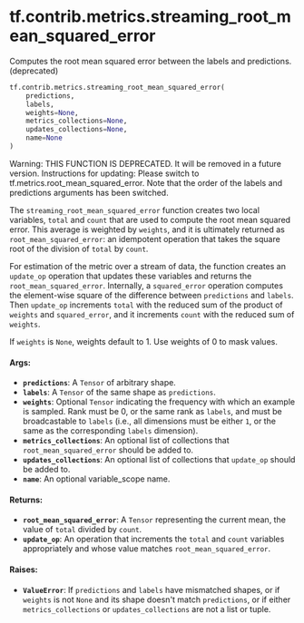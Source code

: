 <div itemscope itemtype="http://developers.google.com/ReferenceObject">
<meta itemprop="name" content="tf.contrib.metrics.streaming_root_mean_squared_error" />
<meta itemprop="path" content="Stable" />
</div>

# tf.contrib.metrics.streaming_root_mean_squared_error

Computes the root mean squared error between the labels and predictions. (deprecated)

``` python
tf.contrib.metrics.streaming_root_mean_squared_error(
    predictions,
    labels,
    weights=None,
    metrics_collections=None,
    updates_collections=None,
    name=None
)
```

<!-- Placeholder for "Used in" -->

Warning: THIS FUNCTION IS DEPRECATED. It will be removed in a future version.
Instructions for updating:
Please switch to tf.metrics.root_mean_squared_error. Note that the order of the labels and predictions arguments has been switched.

The `streaming_root_mean_squared_error` function creates two local variables,
`total` and `count` that are used to compute the root mean squared error.
This average is weighted by `weights`, and it is ultimately returned as
`root_mean_squared_error`: an idempotent operation that takes the square root
of the division of `total` by `count`.

For estimation of the metric over a stream of data, the function creates an
`update_op` operation that updates these variables and returns the
`root_mean_squared_error`. Internally, a `squared_error` operation computes
the element-wise square of the difference between `predictions` and `labels`.
Then `update_op` increments `total` with the reduced sum of the product of
`weights` and `squared_error`, and it increments `count` with the reduced sum
of `weights`.

If `weights` is `None`, weights default to 1. Use weights of 0 to mask values.

#### Args:


* <b>`predictions`</b>: A `Tensor` of arbitrary shape.
* <b>`labels`</b>: A `Tensor` of the same shape as `predictions`.
* <b>`weights`</b>: Optional `Tensor` indicating the frequency with which an example is
  sampled. Rank must be 0, or the same rank as `labels`, and must be
  broadcastable to `labels` (i.e., all dimensions must be either `1`, or the
  same as the corresponding `labels` dimension).
* <b>`metrics_collections`</b>: An optional list of collections that
  `root_mean_squared_error` should be added to.
* <b>`updates_collections`</b>: An optional list of collections that `update_op` should
  be added to.
* <b>`name`</b>: An optional variable_scope name.


#### Returns:


* <b>`root_mean_squared_error`</b>: A `Tensor` representing the current mean, the value
  of `total` divided by `count`.
* <b>`update_op`</b>: An operation that increments the `total` and `count` variables
  appropriately and whose value matches `root_mean_squared_error`.


#### Raises:


* <b>`ValueError`</b>: If `predictions` and `labels` have mismatched shapes, or if
  `weights` is not `None` and its shape doesn't match `predictions`, or if
  either `metrics_collections` or `updates_collections` are not a list or
  tuple.